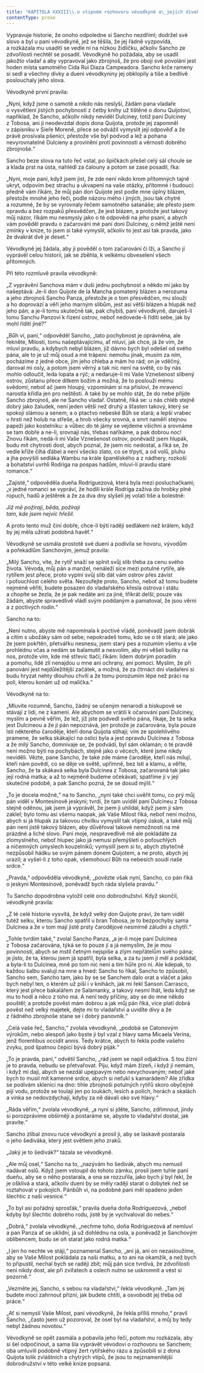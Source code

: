 ```yaml
---
title: "KAPITOLA XXXIII\\.o vtipném rozhovoru vévodkyně a\_jejích dívek se Sanchem Panzou, hodném, abychom si jej přečtli a\_zapamatovali\\."
contentType: prose
---
```


Vypravuje historie, že onoho odpoledne si Sancho nezdříml; dodržel své slovo a byl u paní vévodkyně, jež se těšila, že jej řádně vyzpovídá, a rozkázala mu usaditi se vedle ní na nízkou židličku, ačkoliv Sancho ze zdvořilosti nechtěl se posadit. Vévodkyně ho požádala, aby se usadil jakožto vladař a aby vypravoval jako zbrojnoš, že pro obojí své povolání jest hoden místa samotného Cida Rui Díaza Campeadora. Sancho krče rameny si sedl a všechny dívky a dueni vévodkyniny jej obklopily a tiše a bedlivě poslouchaly jeho slova.

Vévodkyně první pravila:

„Nyní, když jsme o samotě a nikdo nás neslyší, žádám pana vladaře o vysvětlení jistých pochybností z četby knihy už tištěné o donu Quijotovi, například, že Sancho, ačkoliv nikdy neviděl Dulciney, totiž paní Dulciney z Tobosa, ani jí neodevzdal dopis dona Quijota, protože jej zapomněl v zápisníku v Sieře Moreně, přece se odvážil vymyslit její odpověď a že právě prosívala pšenici, přestože vše byl podvod a lež a pohana nevyrovnatelné Dulcieny a provinění proti povinnosti a věrnosti dobrého zbrojnoše.“

Sancho beze slova na tuto řeč vstal, po špičkách přešel celý sál choule se a klada prst na ústa, nahlédl za čalouny a potom se zase posadil, řka:

„Nyní, moje paní, když jsem jist, že zde není nikdo krom přítomných tajně ukryt, odpovím bez strachu a ukvapení na vaše otázky, přítomné i budoucí: předně vám říkám, že můj pán don Quijote jest podle mne úplný blázen, přestože mnohé jeho řeči, podle názoru mého i jiných, jsou tak chytré a rozumné, že by se vyrovnaly řečem samotného satanáše; ale přesto jsem opravdu a bez rozpaků přesvědčen, že jest blázen, a protože jest takový můj názor, říkám mu nesmysly jako o té odpovědi na jeho psaní, a abych vám pověděl pravdu o začarování mé paní doni Dulciney, o němž ještě není zmínky v knize, to jsem si také vymyslil, ačkoliv to jest asi tak pravda, jako že dvakrát dvě je deset.“

Vévodkyně jej žádala, aby jí pověděl o tom začarování či lži, a Sancho jí vyprávěl celou historii, jak se zběhla, k velkému obveselení všech přítomných.

Při této rozmluvě pravila vévodkyně:

„Z vyprávění Sanchova mám v duši jednu pochybnost a někdo mi jako by našeptává: Je-li don Quijote de la Mancha pomatený blázen a nerozuma a jeho zbrojnoš Sancho Panza, přestože je o tom přesvědčen, mu slouží a ho doprovází a věří jeho marným slibům, jest asi větší blázen a hlupák než jeho pán; a je-li tomu skutečně tak, pak chybíš, paní vévodkyně, daruješ-li tomu Sanchu Panzovi k řízení ostrov, neboť nedovede-li říditi sebe, jak by mohl říditi jiné?“

„Bůh ví, paní,“ odpověděl Sancho, „tato pochybnost je oprávněna, ale řekněte, Milosti, tomu našeptávajícímu, ať mluví, jak chce, já že vím, že mluví pravdu, a kdybych nebyl blázen, již dávno bych byl odešel od svého pána, ale to je už můj osud a mé trápení: nemohu jinak, musím za ním, pocházíme z jedné obce, jím jeho chleba a mám ho rád; on je vděčný, daroval mi osly, a potom jsem věrný a tak nic není na světě, co by nás mohlo odloučit, leda lopata a rýč; a nedaruje-li mi Vaše Vznešenost slíbený ostrov, zůstanu přece dítkem božím a možná, že to poslouží mému svědomí; neboť ač jsem hloupý, vzpomínám si na přísloví, že mravenci narostla křídla jen pro neštěstí. A také by se mohlo stát, že do nebe přijde Sancho zbrojnoš, ale ne Sancho vladař. Ostatně, říká se: u nás chléb stejně dobrý jako žaludek, není jeden větší než druhý a šťasten takový, který se spokojí slámou a senem; a o ptactvo nebeské Bůh se stará; a lepší vrabec v hrsti než holub na střeše, a hrob všecky srovná, a smrt naměří stejnou papeži jako kostelníku: a vůbec do té jámy se vejdeme všichni a srovnáme se tam dobře a ne-li, srovnají nás, třebas naříkáme, a pak dobrou noc! Znovu říkám, nedá-li mi Vaše Vznešenost ostrov, poněvadž jsem hlupák, budu mít chytrosti dost, abych poznal, že jsem nic nedostal, a říká se, že vedle kříže číhá ďábel a není všecko zlato, co se třpytí, a od volů, pluhu a jha povýšili sedláka Wambu na krále španělského a z nádhery, rozkoší a bohatství uvrhli Rodriga na pospas hadům, mluví-li pravdu staré romance.“

„Zajisté,“ odpověděla dueňa Rodríguezová, která byla mezi posluchačkami; „v jedné romanci se vypráví, že hodili krále Rodriga zaživa do hrobky plné ropuch, hadů a ještěrek a že za dva dny slyšeli jej volati tiše a bolestně:

_Již mě požírají, běda, požírají  
tam, kde jsem nejvíc hřešil._

A proto tento muž činí dobře, chce-li býti raději sedlákem než králem, když by jej měla užírati podobná havěť.“

Vévodkyně se usmála prostotě své dueni a podivila se hovoru, vývodům a pořekadlům Sanchovým, jemuž pravila:

„Milý Sancho, víte, že rytíř snaží se splnit svůj slib třeba za cenu svého života. Vévoda, můj pán a manžel, nenáleží sice mezi potulné rytíře, ale rytířem jest přece, proto vyplní svůj slib dát vám ostrov přes závist i poťouchlost celého světa. Nezoufejte proto, Sancho, neboť až tomu budete nejméně věřiti, budete posazen do vladařského křesla ostrova i státu a chopíte se žezla, že je pak nedáte ani za jiné, třikrát delší; pouze vás žádám, abyste spravedlivě vládl svým poddaným a pamatoval, že jsou věrni a z poctivých rodin.“

Sancho na to:

„Není nutno, abyste mě napomínala k poctivé vládě, poněvadž jsem dobrák a cítím s ubožáky sám od sebe; nepokradeš tomu, kdo se o tě stará; ale jako že jsem pokřtěn, přetvářku nesnesu, jsem starý pes a rozumím všemu a vše prohlédnu včas a nedám se balamutit a nesvolím, aby mi věšeli bulíky na nos, protože vím, kde mě střevíc tlačí; říkám: lidem dobrým poradím a pomohu, lidé zlí nenajdou u mne ani ochrany, ani pomoci. Myslím, že při panování jest nejdůležitější začátek, a možná, že za čtrnáct dní vladaření si budu hryzat nehty dlouhou chvílí a že tomu porozumím lépe než práci na poli, kterou konám už od malička.“

Vévodkyně na to:

„Mluvíte rozumně, Sancho, žádný se učeným nenarodí a biskupové se stávají z lidí, ne z kamení. Ale abychom se vrátili k očarování paní Dulciney, myslím a pevně věřím, že lež, jíž jste podvedl svého pána, říkaje, že ta selka jest Dulcineou a že ji pán nepoznává, jen protože je začarována, byla pouze lstí některého čaroděje, kteří dona Quijota stíhají; vím ze spolehlivého pramene, že selka skákající na oslici byla a jest opravdu Dulcinea z Tobosa a že milý Sancho, domnívaje se, že podvádí, byl sám oklamán; o té pravdě není možno býti na pochybách, stejně jako o věcech, které jsme nikdy neviděli. Vězte, pane Sancho, že také zde máme čaroděje, kteří nás milují, kteří nám povědí, co se děje ve světě, upřímně, bez lsti a klamu, a věřte, Sancho, že ta skákavá selka byla Dulcinea z Tobosa, začarovaná tak jako její rodná matka; a až to nejméně budeme očekávati, spatříme ji v její skutečné podobě, a pak Sancho pozná, že se dosud mýlil.“

„To je docela možné,“ na to Sancho, „nyní také chci uvěřit tomu, co prý můj pán viděl v Montesínově jeskyni; tvrdí, že tam uviděl paní Dulcineu z Tobosa stejně oděnou, jak jsem já vyprávěl, že jsem ji uhlídal, když jsem ji sám zaklel; bylo tomu asi všemu naopak, jak Vaše Milost říká, neboť není možno, abych si já hlupák za takovou chvilku vymyslil tak vtipný úskok, a také můj pán není jistě takový blázen, aby důvěřoval takové nemožnosti na mé prázdné a liché slovo. Paní moje, nespravedlivě mě ale pokládáte za zlomyslného, neboť hlupec jako já nemusí přemýšleti o poťouchlých a ničemných úmyslech kouzelníků; vymyslil jsem si to, abych zbytečně nezpůsobil hádku se svým pánem donem Quijotem, a ne proto, abych jej urazil; a vyšel-li z toho opak, všemohoucí Bůh na nebesích soudí naše srdce.“

„Pravda,“ odpověděla vévodkyně, „povězte však nyní, Sancho, co pán říká o jeskyni Montesínově, poněvadž bych ráda slyšela pravdu.“

Tu Sancho dopodrobna vyložil celé ono dobrodružství. Když skončil, vévodkyně pravila:

„Z té celé historie vysvítá, že když velký don Quijote praví, že tam viděl tutéž selku, kterou Sancho spatřil u bran Tobosa, je to bezpochyby sama Dulcinea a že v tom mají jistě prsty čarodějové nesmírně záludní a chytří.“

„Tohle tvrdím také,“ zvolal Sancho Panza, „a je-li moje paní Dulcinea z Tobosa začarována, týká se to pouze jí a já nemyslím, že je mou povinností, abych se mstil četným nejspíše a zlým nepřátelům svého pána; je jisto, že ta, kterou jsem já spatřil, byla selka, a za tu jsem ji měl a pokládal, a byla-li to Dulcinea, mně po tom nic není a tím hůře pro ni. Ale kdepak, to každou šalbu svalují na mne a hned: Sancho to říkal, Sancho to způsobil, Sancho sem, Sancho tam, jako by se se Sanchem dalo orat a vláčet a jako bych nebyl ten, o kterém už píší i v knihách, jak mi řekl Sanson Carrasco, který jest přece bakalářem ze Salamanky, a takový nesmí lhát, leda když se mu to hodí a něco z toho má. A není tedy příčiny, aby se do mne někdo pouštěl; a protože pověst mám dobrou a jak můj pán říká, více platí dobrá pověst než velký majetek, dejte mi to vladařství a uvidíte divy a že z řádného zbrojnoše stane se i dobrý panovník.“

„Celá vaše řeč, Sancho,“ zvolala vévodkyně, „podobá se Catonovým výrokům, nebo alespoň jako byste ji byl vzal z hlavy sama Micaela Verina, jenž florentibus occidit annis. Tedy krátce, abych to řekla podle vašeho zvyku, pod špatnou čepicí bývá dobrý piják.“

„To je pravda, paní,“ odvětil Sancho, „rád jsem se napil odjakživa. S tou žízní je to pravda, nebudu se přetvařovat. Piju, když mám žízeň, i když ji nemám, i když mi dají, abych se nezdál upejpavým nebo nevychovaným; neboť jaké bych to musil mít kamenné srdce, abych si neťukl s kamarádem? Ale zřídka se podívám sklenici na dno: tihle zbrojnoši potulných rytířů skoro obyčejně pijí vodu, protože se toulají jen po loukách, lesích a polích, horách a skalách a vínka se nedovzdychají, kdyby za ně dávali oko své hlavy.“

„Ráda věřím,“ zvolala vévodkyně, „a nyní si jděte, Sancho, zdřímnout, jindy si porozprávíme obšírněji a postaráme se, abyste to vladařství dostal, jak pravíte.“

Sancho zlíbal znovu ruce vévodkyni a prosil ji, aby se laskavě postarala o jeho šediváka, který jest světlem jeho zraků.

„Jaký je to šedivák?“ tázala se vévodkyně.

„Ale můj osel,“ Sancho na to, „nazývám ho šedivák, abych mu nemusil nadávat oslů. Když jsem vstoupil do tohoto zámku, prosil jsem tuhle paní dueňu, aby se o něho postarala, a ona se rozzuřila, jako bych jí byl řekl, že je ošklivá a stará, ačkoliv dueni by se měly raději starat o dobytek než se roztahovat v pokojích. Pánbůh ví, na podobné paní měl spadeno jeden šlechtic z naší vesnice.“

„To byl asi pořádný sprosťák,“ pravila dueňa doňa Rodríguezová, „neboť kdyby byl šlechtic dobrého rodu, jistě by je vychvaloval do nebes.“

„Dobrá,“ zvolala vévodkyně, „nechme toho, doňa Rodríguezová ať nemluví a pan Panza ať se uklidní, já už dohlédnu na osla, a poněvadž je Sanchovým oblíbencem, budu se oň starat jako rodná matka.“

„I jen ho nechte ve stáji,“ poznamenal Sancho, „ani já, ani on nezasloužíme, aby se Vaše Milost pokládala za naši matku, a to ani na okamžik, a než bych to připustil, nechal bych se raději zbít; můj pán sice tvrdívá, že zdvořilosti není nikdy dost, ale při zvířatech a oslech nutno se uskromnit a vést si pozorně.“

„Vezměte jej, Sancho, s sebou na vladařství,“ řekla vévodkyně. „Tam jej budete moci zahrnout přízní, jak budete chtíti, a osvobodit jej třeba od práce.“

„Ať si nemyslí Vaše Milost, paní vévodkyně, že řekla příliš mnoho,“ pravil Sancho, „často jsem už pozoroval, že osel byl na vladařství, a můj by tedy nebyl žádnou novotou.“

Vévodkyně se opět zasmála a pobavila jeho řečí, potom mu rozkázala, aby si šel odpočinout, a sama šla vyprávět vévodovi o rozhovoru se Sanchem; oba umluvili podobně vtipný žert rytířského rázu a způsobili si z dona Quijota tolik zvláštních a chytrých vtipů, že jsou to nejznamenitější dobrodružství v této velké knize popsaná.
